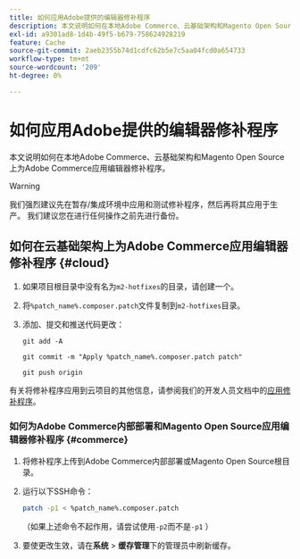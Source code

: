 ```yaml
---
title: 如何应用Adobe提供的编辑器修补程序
description: 本文说明如何在本地Adobe Commerce、云基础架构和Magento Open Source上为Adobe Commerce应用编辑器修补程序。
exl-id: a9301ad8-1d4b-49f5-b679-758624928219
feature: Cache
source-git-commit: 2aeb2355b74d1cdfc62b5e7c5aa04fcd0a654733
workflow-type: tm+mt
source-wordcount: '209'
ht-degree: 0%

---
```


# 如何应用Adobe提供的编辑器修补程序

本文说明如何在本地Adobe Commerce、云基础架构和Magento Open Source上为Adobe Commerce应用编辑器修补程序。

>[!WARNING]
>
>我们强烈建议先在暂存/集成环境中应用和测试修补程序，然后再将其应用于生产。 我们建议您在进行任何操作之前先进行备份。

## 如何在云基础架构上为Adobe Commerce应用编辑器修补程序 {#cloud}

1. 如果项目根目录中没有名为`m2-hotfixes`的目录，请创建一个。
1. 将`%patch_name%.composer.patch`文件复制到`m2-hotfixes`目录。
1. 添加、提交和推送代码更改：

   ```git
   git add -A
   ```

   ```git
   git commit -m "Apply %patch_name%.composer.patch patch"
   ```

   ```git
   git push origin
   ```

有关将修补程序应用到云项目的其他信息，请参阅我们的开发人员文档中的[应用修补程序](https://experienceleague.adobe.com/en/docs/commerce-cloud-service/user-guide/develop/upgrade/apply-patches)。

### 如何为Adobe Commerce内部部署和Magento Open Source应用编辑器修补程序 {#commerce}

1. 将修补程序上传到Adobe Commerce内部部署或Magento Open Source根目录。
1. 运行以下SSH命令：

   ```bash
   patch -p1 < %patch_name%.composer.patch
   ```

   （如果上述命令不起作用，请尝试使用`-p2`而不是`-p1` ）

1. 要使更改生效，请在&#x200B;**系统** > **缓存管理**&#x200B;下的管理员中刷新缓存。

